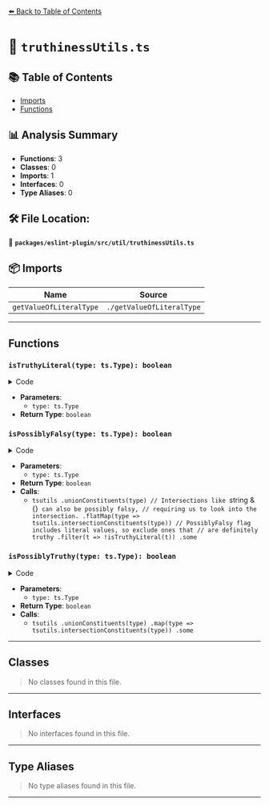 [⬅️ Back to Table of Contents](../../../../index.md)

# 📄 `truthinessUtils.ts`

## 📚 Table of Contents

- [Imports](#imports)
- [Functions](#functions)

## 📊 Analysis Summary

- **Functions**: 3
- **Classes**: 0
- **Imports**: 1
- **Interfaces**: 0
- **Type Aliases**: 0

## 🛠️ File Location:
📂 **`packages/eslint-plugin/src/util/truthinessUtils.ts`**

## 📦 Imports

| Name | Source |
|------|--------|
| `getValueOfLiteralType` | `./getValueOfLiteralType` |


---

## Functions

### `isTruthyLiteral(type: ts.Type): boolean`

<details><summary>Code</summary>

```ts
(type: ts.Type): boolean =>
  tsutils.isTrueLiteralType(type) ||
  (type.isLiteral() && !!getValueOfLiteralType(type))
```
</details>

- **Parameters**:
  - `type: ts.Type`
- **Return Type**: `boolean`
### `isPossiblyFalsy(type: ts.Type): boolean`

<details><summary>Code</summary>

```ts
(type: ts.Type): boolean =>
  tsutils
    .unionConstituents(type)
    // Intersections like `string & {}` can also be possibly falsy,
    // requiring us to look into the intersection.
    .flatMap(type => tsutils.intersectionConstituents(type))
    // PossiblyFalsy flag includes literal values, so exclude ones that
    // are definitely truthy
    .filter(t => !isTruthyLiteral(t))
    .some(type => tsutils.isTypeFlagSet(type, ts.TypeFlags.PossiblyFalsy))
```
</details>

- **Parameters**:
  - `type: ts.Type`
- **Return Type**: `boolean`
- **Calls**:
  - `tsutils
    .unionConstituents(type)
    // Intersections like `string & {}` can also be possibly falsy,
    // requiring us to look into the intersection.
    .flatMap(type => tsutils.intersectionConstituents(type))
    // PossiblyFalsy flag includes literal values, so exclude ones that
    // are definitely truthy
    .filter(t => !isTruthyLiteral(t))
    .some`
### `isPossiblyTruthy(type: ts.Type): boolean`

<details><summary>Code</summary>

```ts
(type: ts.Type): boolean =>
  tsutils
    .unionConstituents(type)
    .map(type => tsutils.intersectionConstituents(type))
    .some(intersectionParts =>
      // It is possible to define intersections that are always falsy,
      // like `"" & { __brand: string }`.
      intersectionParts.every(type => !tsutils.isFalsyType(type)),
    )
```
</details>

- **Parameters**:
  - `type: ts.Type`
- **Return Type**: `boolean`
- **Calls**:
  - `tsutils
    .unionConstituents(type)
    .map(type => tsutils.intersectionConstituents(type))
    .some`

---

## Classes

> No classes found in this file.


---

## Interfaces

> No interfaces found in this file.


---

## Type Aliases

> No type aliases found in this file.


---